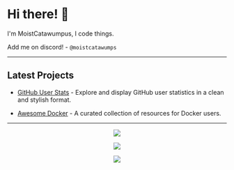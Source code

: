 # Hi there! 👋

I'm MoistCatawumpus, I code things.

Add me on discord! - `@moistcatawumps`

---

## Latest Projects
- [GitHub User Stats](https://moistcatawumpus.github.io/github-user-stats/) - Explore and display GitHub user statistics in a clean and stylish format.

- [Awesome Docker](https://moistcatawumpus.github.io/awesome-docker/) - A curated collection of resources for Docker users.

---
<p align="center">
  <img src=https://github-readme-stats.vercel.app/api?username=MoistCatawumpus&theme=tokyonight&hide_border=false&include_all_commits=true&count_private=true)>
</p>

<p align="center">
  <img src=https://github-contributor-stats.vercel.app/api?username=MoistCatawumpus&limit=5&theme=tokyonight&combine_all_yearly_contributions=true>
<p></p>

<p align="center">
  <img src=https://quotes-github-readme.vercel.app/api?type=horizontal&theme=tokyonight>
<p></p>
